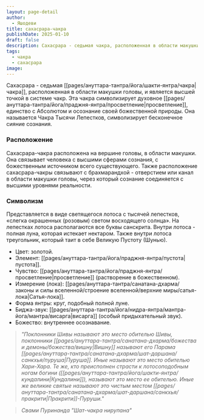 ```yaml
---
layout: page-detail
author:
  - Яшодеви
title: сахасрара-чакра
publishDate: 2025-01-10
draft: false
description: Сахасрара - седьмая чакра, расположенная в области макушки головы, и является высшей точкой в системе чакр. Эта чакра символизирует духовное просветление, единство с Абсолютом и осознание своей божественной природы. Она называется Чакра Тысячи Лепестков, символизирует бесконечное сияние сознания.
tags:
  - чакра
  - сахасрара
image:
---
```

Сахасрара - седьмая [[pages/ануттара-тантра/йога/шакти-янтра/чакра|чакра]], расположенная в области макушки головы, и является высшей точкой в системе чакр. Эта чакра символизирует духовное [[pages/ануттара-тантра/йога/праджня-янтра/просветление|просветление]], единство с Абсолютом и осознание своей божественной природы. Она называется Чакра Тысячи Лепестков, символизирует бесконечное сияние сознания.
### Расположение

Сахасрара-чакра расположена на вершине головы, в области макушки. Она связывает человека с высшими сферами сознания, с божественным источником всего существующего. Также расположение сахасрара-чакры связывают с брахмарандхой - отверстием или канал в области макушки головы, через который сознание соединяется с высшими уровнями реальности.

### Символизм

Представляется в виде светящегося лотоса с тысячей лепестков, «слегка окрашенных (розовым) светом восходящего солнца». На лепестках лотоса располагаются все буквы санскрита. Внутри лотоса - полная луна, которая истекает нектаром. Также внутри лотоса треугольник, который таит в себе Великую Пустоту (Шунью).

- Цвет: золотой.
- Элемент: [[pages/ануттара-тантра/йога/праджня-янтра/пустота|пустота]].
- Чувство: [[pages/ануттара-тантра/йога/праджня-янтра/просветление|просветление]] (растворение в божественном).
- Измерение (лока): [[pages/ануттара-тантра/санатана-дхарма/законы и силы вселенной/строение вселенной/верхние миры/сатья-лока|Сатья-лока]].
- Форма янтры: круг, подобный полной луне.
- Биджа-звук: [[pages/ануттара-тантра/йога/нидра-янтра/мантра-йога/мантра/висарга|висарга]] (особый придыхательный звук).
- Божество: внутреннее осознавание.

>*"Поклонники Шивы называют это место обителью Шивы, поклонники [[pages/ануттара-тантра/санатана-дхарма/божества и демоны/божества/вишну|Вишну]] называют его Парама [[pages/ануттара-тантра/санатана-дхарма/шат-даршана/санкхья/пуруша|Пуруша]]. Иные называют это место обителью Хари-Хара. Те же, кто преисполнен страсти к лотосоподобным ногам богини ([[pages/ануттара-тантра/йога/шакти-янтра/кундалини|Кундалини]]), называют это место ее обителью. Иные же великие святые называют это чистым местом [[pages/ануттара-тантра/санатана-дхарма/шат-даршана/санкхья/пракрити|Пракрити]]-Пуруши."*

>*Свами Пуринанда "Шат-чакра нирупана"*
